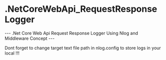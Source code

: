# .NetCoreWebApi_RequestResponseLogger

--- .Net Core Web Api Request Response Logger Using Nlog and Middleware Concept ---

Dont forget to change target text file path in nlog.config to store logs in your local !!!
